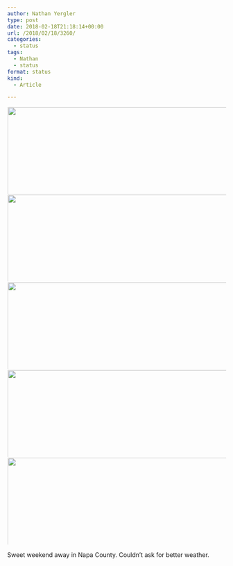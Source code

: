 ```yaml
---
author: Nathan Yergler
type: post
date: 2018-02-18T21:18:14+00:00
url: /2018/02/18/3260/
categories:
  - status
tags:
  - Nathan
  - status
format: status
kind:
  - Article

---
```

<img loading="lazy" src="http://status.yergler.net/uploads/2018/f5d0fb4d0b.jpg" width="600" height="600" style="max-height: 200px; width: auto; padding: 1px;" /><img loading="lazy" src="http://status.yergler.net/uploads/2018/dd8b370932.jpg" width="600" height="600" style="max-height: 200px; width: auto; padding: 1px;" /><img loading="lazy" src="http://status.yergler.net/uploads/2018/1ad9959e95.jpg" width="600" height="600" style="max-height: 200px; width: auto; padding: 1px;" /><img loading="lazy" src="http://status.yergler.net/uploads/2018/e27109812d.jpg" width="600" height="600" style="max-height: 200px; width: auto; padding: 1px;" /><img loading="lazy" src="http://status.yergler.net/uploads/2018/70392b90c7.jpg" width="600" height="600" style="max-height: 200px; width: auto; padding: 1px;" />

Sweet weekend away in Napa County. Couldn’t ask for better weather.